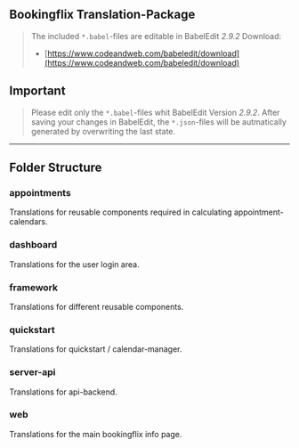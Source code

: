 Bookingflix Translation-Package
---

> The included `*.babel`-files are editable in BabelEdit *2.9.2*
> Download:
> - [https://www.codeandweb.com/babeledit/download](https://www.codeandweb.com/babeledit/download)

## Important
> Please edit only the `*.babel`-files whit BabelEdit Version *2.9.2*. After saving your changes in BabelEdit, the `*.json`-files will be autmatically generated by overwriting the last state.

---

## Folder Structure

### appointments
Translations for reusable components required in calculating appointment-calendars.

### dashboard
Translations for the user login area.

### framework
Translations for different reusable components.

### quickstart
Translations for quickstart / calendar-manager.

### server-api
Translations for api-backend.

### web
Translations for the main bookingflix info page.